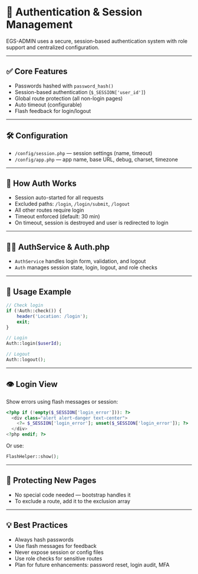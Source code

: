 # 🔐 Authentication & Session Management

EGS-ADMIN uses a secure, session-based authentication system with role support and centralized configuration.

---

## ✅ Core Features
- Passwords hashed with `password_hash()`
- Session-based authentication (`$_SESSION['user_id']`)
- Global route protection (all non-login pages)
- Auto timeout (configurable)
- Flash feedback for login/logout

---

## 🛠️ Configuration
- `/config/session.php` — session settings (name, timeout)
- `/config/app.php` — app name, base URL, debug, charset, timezone

---

## 🚦 How Auth Works
- Session auto-started for all requests
- Excluded paths: `/login`, `/login/submit`, `/logout`
- All other routes require login
- Timeout enforced (default: 30 min)
- On timeout, session is destroyed and user is redirected to login

---

## 🧑‍💻 AuthService & Auth.php
- `AuthService` handles login form, validation, and logout
- `Auth` manages session state, login, logout, and role checks

---

## 📝 Usage Example
```php
// Check login
if (!Auth::check()) {
    header('Location: /login');
    exit;
}

// Login
Auth::login($userId);

// Logout
Auth::logout();
```

---

## 👁️ Login View
Show errors using flash messages or session:
```php
<?php if (!empty($_SESSION['login_error'])): ?>
  <div class="alert alert-danger text-center">
    <?= $_SESSION['login_error']; unset($_SESSION['login_error']); ?>
  </div>
<?php endif; ?>
```
Or use:
```php
FlashHelper::show();
```

---

## 🧰 Protecting New Pages
- No special code needed — bootstrap handles it
- To exclude a route, add it to the exclusion array

---

## 💡 Best Practices
- Always hash passwords
- Use flash messages for feedback
- Never expose session or config files
- Use role checks for sensitive routes
- Plan for future enhancements: password reset, login audit, MFA 